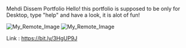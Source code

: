 Mehdi Dissem Portfolio
Hello! this portfolio is supposed to be only for Desktop, type "help" and have a look, it is alot of fun!

![My_Remote_Image](https://i.ibb.co/2vsGJbv/portf1.png)
![My_Remote_Image](https://i.ibb.co/GcQy92S/portf2.png)

Link : https://bit.ly/3HgUP9J
